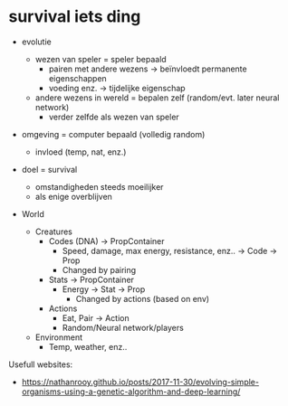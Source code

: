 # survival iets ding

- evolutie
  - wezen van speler
    = speler bepaald
    - pairen met andere wezens -> beïnvloedt permanente eigenschappen
    - voeding enz. -> tijdelijke eigenschap
  - andere wezens in wereld
    = bepalen zelf (random/evt. later neural network)
    - verder zelfde als wezen van speler
- omgeving
  = computer bepaald (volledig random)
  - invloed (temp, nat, enz.)
- doel
  = survival
  - omstandigheden steeds moeilijker
  - als enige overblijven

- World
  - Creatures
    - Codes (DNA) -> PropContainer
      - Speed, damage, max energy, resistance, enz.. -> Code -> Prop
      - Changed by pairing
    - Stats -> PropContainer
      - Energy -> Stat -> Prop
        - Changed by actions (based on env)
    - Actions
      - Eat, Pair -> Action
      - Random/Neural network/players
  - Environment
    - Temp, weather, enz..

Usefull websites:
- https://nathanrooy.github.io/posts/2017-11-30/evolving-simple-organisms-using-a-genetic-algorithm-and-deep-learning/